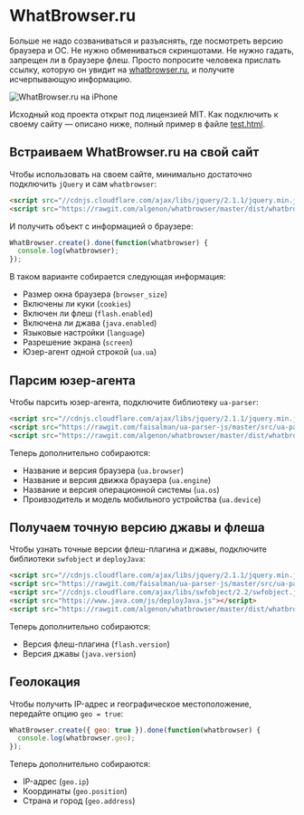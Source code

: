 WhatBrowser.ru
===========

Больше не надо созваниваться и разъяснять, где посмотреть версию браузера и ОС. Не нужно обмениваться скриншотами. Не нужно гадать, запрещен ли в браузере флеш.
Просто попросите человека прислать ссылку, которую он увидит на [whatbrowser.ru](http://whatbrowser.ru), и получите исчерпывающую информацию.

![WhatBrowser.ru на iPhone](img/iphone.png)

Исходный код проекта открыт под лицензией MIT. Как подключить к своему сайту — описано ниже, полный пример в файле [test.html](test.html).

Встраиваем WhatBrowser.ru на свой сайт
----------

Чтобы использовать на своем сайте, минимально достаточно подключить `jQuery` и сам `whatbrowser`:

```html
<script src="//cdnjs.cloudflare.com/ajax/libs/jquery/2.1.1/jquery.min.js"></script>
<script src="https://rawgit.com/algenon/whatbrowser/master/dist/whatbrowser.min.js"></script> 
```

И получить объект с информацией о браузере:

```js
WhatBrowser.create().done(function(whatbrowser) {
  console.log(whatbrowser);
});
```

В таком варианте собирается следующая информация:

- Размер окна браузера (`browser_size`)
- Включены ли куки (`cookies`)
- Включен ли флеш (`flash.enabled`)
- Включена ли джава (`java.enabled`)
- Языковые настройки (`language`)
- Разрешение экрана (`screen`)
- Юзер-агент одной строкой (`ua.ua`)

Парсим юзер-агента
----------

Чтобы парсить юзер-агента, подключите библиотеку `ua-parser`:

```html
<script src="//cdnjs.cloudflare.com/ajax/libs/jquery/2.1.1/jquery.min.js"></script>
<script src="https://rawgit.com/faisalman/ua-parser-js/master/src/ua-parser.min.js"></script>
<script src="https://rawgit.com/algenon/whatbrowser/master/dist/whatbrowser.min.js"></script> 
```

Теперь дополнительно собираются:

- Название и версия браузера  (`ua.browser`)
- Название и версия движка браузера  (`ua.engine`)
- Название и версия операционной системы  (`ua.os`)
- Проивзодитель и модель мобильного устройства (`ua.device`)

Получаем точную версию джавы и флеша
----------

Чтобы узнать точные версии флеш-плагина и джавы, подключите библиотеки `swfobject` и `deployJava`:

```html
<script src="//cdnjs.cloudflare.com/ajax/libs/jquery/2.1.1/jquery.min.js"></script>
<script src="https://rawgit.com/faisalman/ua-parser-js/master/src/ua-parser.min.js"></script>
<script src="//cdnjs.cloudflare.com/ajax/libs/swfobject/2.2/swfobject.js"></script>
<script src="https://www.java.com/js/deployJava.js"></script>
<script src="https://rawgit.com/algenon/whatbrowser/master/dist/whatbrowser.min.js"></script> 
```

Теперь дополнительно собираются:

- Версия флеш-плагина  (`flash.version`)
- Версия джавы  (`java.version`)

Геолокация
----------

Чтобы получить IP-адрес и географическое местоположение, передайте опцию `geo = true`:

```js
WhatBrowser.create({ geo: true }).done(function(whatbrowser) {
  console.log(whatbrowser.geo);
});
```

Теперь дополнительно собираются:

- IP-адрес (`geo.ip`)
- Координаты (`geo.position`)
- Страна и город (`geo.address`)
